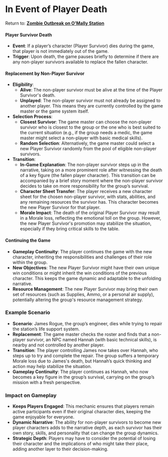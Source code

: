 # In Event of Player Death
Return to: [**Zombie Outbreak on O'Mally Station**](ZooomsMain.md)

#### **Player Survivor Death**

- **Event**: If a player’s character (Player Survivor) dies during the game, that player is not immediately out of the game.
- **Trigger**: Upon death, the game pauses briefly to determine if there are any non-player survivors available to replace the fallen character.

#### **Replacement by Non-Player Survivor**

- **Eligibility**:
    - **Alive**: The non-player survivor must be alive at the time of the Player Survivor's death.
    - **Unplayed**: The non-player survivor must not already be assigned to another player. This means they are currently controlled by the game master or the game system itself.
- **Selection Process**:
    - **Closest Survivor**: The game master can choose the non-player survivor who is closest to the group or the one who is best suited to the current situation (e.g., if the group needs a medic, the game master might select a non-player with basic medical skills).
    - **Random Selection**: Alternatively, the game master could select a new Player Survivor randomly from the pool of eligible non-player survivors.
- **Transition**:
    - **In-Game Explanation**: The non-player survivor steps up in the narrative, taking on a more prominent role after witnessing the death of a key figure (the fallen player character). This transition can be accompanied by a brief story moment where the non-player survivor decides to take on more responsibility for the group’s survival.
    - **Character Sheet Transfer**: The player receives a new character sheet for the chosen non-player survivor, with stats, abilities, and any remaining resources the survivor has. This character becomes the new Player Survivor for that player.
    - **Morale Impact**: The death of the original Player Survivor may result in a Morale loss, reflecting the emotional toll on the group. However, the new Player Survivor's promotion may stabilize the situation, especially if they bring critical skills to the table.

#### **Continuing the Game**

- **Gameplay Continuity**: The player continues the game with the new character, inheriting the responsibilities and challenges of their role within the group.
- **New Objectives**: The new Player Survivor might have their own unique win conditions or might inherit the win conditions of the previous character. This keeps the game dynamic and adaptable to the unfolding narrative.
- **Resource Management**: The new Player Survivor may bring their own set of resources (such as Supplies, Ammo, or a personal air supply), potentially altering the group's resource management strategy.

### **Example Scenario**

- **Scenario**: James Rogue, the group’s engineer, dies while trying to repair the station’s life support system.
- **Replacement**: The game master checks the roster and finds that a non-player survivor, an NPC named Hannah (with basic technical skills), is nearby and not controlled by another player.
- **Transition**: The player controlling James now takes over Hannah, who steps up to try and complete the repair. The group suffers a temporary Morale loss due to James's death, but Hannah’s quick thinking and action may help stabilize the situation.
- **Gameplay Continuity**: The player continues as Hannah, who now becomes a key figure in the group’s survival, carrying on the group’s mission with a fresh perspective.

### **Impact on Gameplay**

- **Keeps Players Engaged**: This mechanic ensures that players remain active participants even if their original character dies, keeping the game enjoyable for everyone.
- **Dynamic Narrative**: The ability for non-player survivors to become new player characters adds to the narrative depth, as each survivor has their own story, skills, and personality that can change the group dynamics.
- **Strategic Depth**: Players may have to consider the potential of losing their character and the implications of who might take their place, adding another layer to their decision-making.
